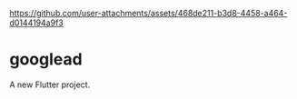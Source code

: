 
https://github.com/user-attachments/assets/468de211-b3d8-4458-a464-d0144194a9f3
# googlead

A new Flutter project.




